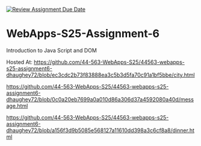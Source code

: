 [![Review Assignment Due Date](https://classroom.github.com/assets/deadline-readme-button-22041afd0340ce965d47ae6ef1cefeee28c7c493a6346c4f15d667ab976d596c.svg)](https://classroom.github.com/a/URRZ2TIg)
# WebApps-S25-Assignment-6
Introduction to Java Script and DOM

Hosted At:
https://github.com/44-563-WebApps-S25/44563-webapps-s25-assignment6-dhaughey72/blob/ec3cdc2b73f83888ea3c5b3d5fa70c91a1bf5bbe/city.html

https://github.com/44-563-WebApps-S25/44563-webapps-s25-assignment6-dhaughey72/blob/0c0a20eb7699a0a010d86a306d37a4592080a40d/message.html

https://github.com/44-563-WebApps-S25/44563-webapps-s25-assignment6-dhaughey72/blob/a156f3d9b5085e568127a11610dd398a3c6cf8a8/dinner.html


